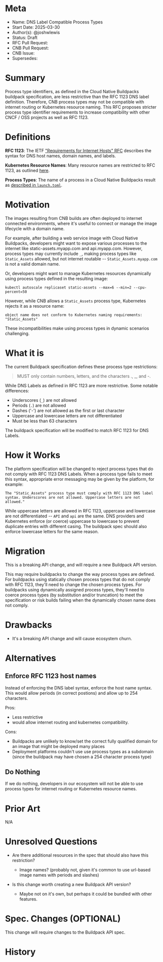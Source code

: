 # Meta

- Name: DNS Label Compatible Process Types
- Start Date: 2025-03-30
- Author(s): @joshwlewis
- Status: Draft <!-- Acceptable values: Draft, Approved, On Hold, Superseded -->
- RFC Pull Request:
- CNB Pull Request:
- CNB Issue:
- Supersedes:

# Summary

Process type identifiers, as defined in the Cloud Native Buildpacks buildpack specification, are less restrictive than the RFC 1123 DNS label definition. Therefore, CNB process types may not be compatible with internet routing or Kubernetes resource naming. This RFC proposes stricter process type identifier requirements to increase compatibility with other CNCF / OSS projects as well as RFC 1123.

# Definitions

**RFC 1123**: The IETF ["Requirements for Internet Hosts" RFC](https://datatracker.ietf.org/doc/html/rfc1123#section-2.1) describes the syntax for DNS host names, domain names, and labels.

**Kubernetes Resource Names**: Many resource names are restricted to RFC 1123, as outlined [here](https://kubernetes.io/docs/concepts/overview/working-with-objects/names/#dns-subdomain-names).

**Process Types**: The name of a process in a Cloud Native Buildpacks result as [described in `launch.toml`](https://github.com/buildpacks/spec/blob/main/buildpack.md#launchtoml-toml).

# Motivation

The images resulting from CNB builds are often deployed to internet connected environments, where it's useful to connect or manage the image lifecycle with a domain name.

For example, after building a web service image with Cloud Native Buildpacks, developers might want to expose various processes to the internet like static-assets.myapp.com and api.myapp.com. However, process types may currently include `_`, making process types like `Static_Assets` allowed, but not internet routable -- `Static_Assets.myapp.com` is not a valid domain name.

Or, developers might want to manage Kubernetes resources dynamically using process types defined in the resulting image:

```
kubectl autoscale replicaset static-assets --max=6 --min=2 --cpu-percent=50
```

However, while CNB allows a `Static_Assets` process type, Kubernetes rejects it as a resource name:

```
object name does not conform to Kubernetes naming requirements: "Static_Assets"
```

These incompatibilities make using process types in dynamic scenarios challenging.

# What it is

The current Buildpack specification defines these process type restrictions:

> MUST only contain numbers, letters, and the characters ., \_, and -.

While DNS Labels as defined in RFC 1123 are more restrictive. Some notable differences:

- Underscores (`_`) are not allowed
- Periods (`.`) are not allowed
- Dashes ('-') are not allowed as the first or last character
- Uppercase and lowercase letters are not differentiated
- Must be less than 63 characters

The buildpack specification will be modified to match RFC 1123 for DNS Labels.

# How it Works

The platform specification will be changed to reject process types that do not comply with RFC 1123 DNS Labels. When a process type fails to meet this syntax, appropriate error messaging may be given by the platform, for example:

```
The "Static_Assets" process type must comply with RFC 1123 DNS label syntax. Underscores are not allowed. Uppercase letters are not allowed."
```

While uppercase letters are allowed in RFC 1123, uppercase and lowercase are not differentiated -- `API` and `api` are the same. DNS providers and Kubernetes enforce (or coerce) uppercase to lowercase to prevent duplicate entries with different casing. The buildpack spec should also enforce lowercase letters for the same reason.

# Migration

This is a breaking API change, and will require a new Buildpack API version.

This may require buildpacks to change the way process types are defined. For buildpacks using statically chosen process types that do not comply with RFC 1123, they'll need to change the chosen process types. For buildpacks using dynamically assigned process types, they'll need to coerce process types (by substitution and/or truncation) to meet the specification or risk builds failing when the dynamically chosen name does not comply.

# Drawbacks

- It's a breaking API change and will cause ecosystem churn.

# Alternatives

## Enforce RFC 1123 host names

Instead of enforcing the DNS label syntax, enforce the host name syntax. This would allow periods (in correct postions) and allow up to 254 characters.

Pros:

- Less restrictive
- would allow internet routing and kubernetes compatibility.

Cons:

- Buildpacks are unlikely to know/set the correct fully qualified domain for an image that might be deployed many places
- Deployment platforms couldn't use use process types as a subdomain (since the buildpack may have chosen a 254 character process type)

## Do Nothing

If we do nothing, developers in our ecosystem will not be able to use process types for internet routing or Kubernetes resource names.

# Prior Art

N/A

# Unresolved Questions

- Are there additional resources in the spec that should also have this restriction?

  - Image names? (probably not, given it's common to use url-based image names with periods and slashes)

- Is this change worth creating a new Buildpack API version?
  - Maybe not on it's own, but perhaps it could be bundled with other features.

# Spec. Changes (OPTIONAL)

This change will require changes to the Buildpack API spec.

# History

<!--
## Amended
### Meta
[meta-1]: #meta-1
- Name: (fill in the amendment name: Variable Rename)
- Start Date: (fill in today's date: YYYY-MM-DD)
- Author(s): (Github usernames)
- Amendment Pull Request: (leave blank)

### Summary

A brief description of the changes.

### Motivation

Why was this amendment necessary?
--->

```

```
